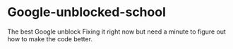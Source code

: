 # Google-unblocked-school
The best Google unblock 
Fixing it right now but need a minute to figure out how to make the code better.
